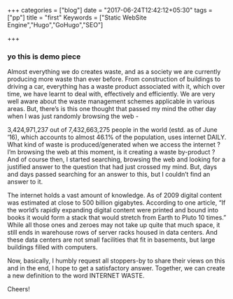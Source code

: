 +++
categories = ["blog"]
date = "2017-06-24T12:42:12+05:30"
tags = ["pp"]
title = "first"
Keywords = ["Static WebSite Engine","Hugo","GoHugo","SEO"]

+++
### yo this is demo piece
Almost everything we do creates waste, and as a society we are currently producing more waste than ever before. From construction of buildings to driving a car, everything has a waste product associated with it, which over time, we have learnt to deal with, effectively and efficiently. We are very well aware about the waste management schemes applicable in various areas. But, there’s is this one thought that passed my mind the other day when I was just randomly browsing the web -

3,424,971,237 out of 7,432,663,275 people in the world (estd. as of June ‘16), which accounts to almost 46.1% of the population, uses internet DAILY. What kind of waste is produced/generated when we access the internet ? I’m browsing the web at this moment, is it creating a waste by-product ?
And of course then, I started searching, browsing the web and looking for a justified answer to the question that had just crossed my mind. But, days and days passed searching for an answer to this, but I couldn’t find an answer to it.

The internet holds a vast amount of knowledge. As of 2009 digital content was estimated at close to 500 billion gigabytes. According to one article, “If the world’s rapidly expanding digital content were printed and bound into books it would form a stack that would stretch from Earth to Pluto 10 times.” While all those ones and zeroes may not take up quite that much space, it still ends in warehouse rows of server racks housed in data centers. And these data centers are not small facilities that fit in basements, but large buildings filled with computers.

Now, basically, I humbly request all stoppers-by to share their views on this and in the end, I hope to get a satisfactory answer. Together, we can create a new definition to the word INTERNET WASTE.


Cheers!
				